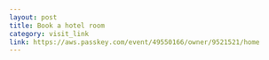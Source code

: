 ```yaml
---
layout: post
title: Book a hotel room
category: visit_link
link: https://aws.passkey.com/event/49550166/owner/9521521/home
---
```


